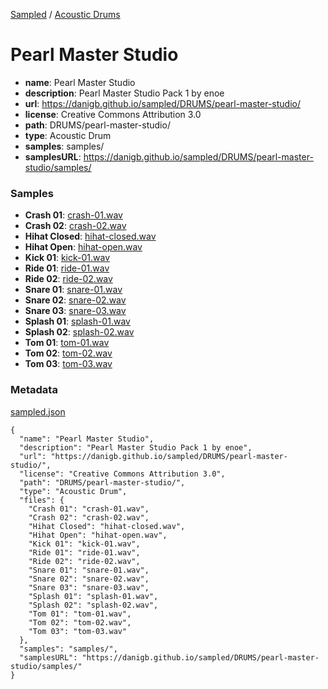 [Sampled](https://danigb.github.io/sampled)
/
[Acoustic Drums](https://danigb.github.io/sampled/DRUMS)

# Pearl Master Studio

- __name__: Pearl Master Studio
- __description__: Pearl Master Studio Pack 1 by enoe
- __url__: https://danigb.github.io/sampled/DRUMS/pearl-master-studio/
- __license__: Creative Commons Attribution 3.0
- __path__: DRUMS/pearl-master-studio/
- __type__: Acoustic Drum
- __samples__: samples/
- __samplesURL__: https://danigb.github.io/sampled/DRUMS/pearl-master-studio/samples/

### Samples

- __Crash 01__: [crash-01.wav](https://danigb.github.io/sampled/DRUMS/pearl-master-studio/samples/crash-01.wav)
- __Crash 02__: [crash-02.wav](https://danigb.github.io/sampled/DRUMS/pearl-master-studio/samples/crash-02.wav)
- __Hihat Closed__: [hihat-closed.wav](https://danigb.github.io/sampled/DRUMS/pearl-master-studio/samples/hihat-closed.wav)
- __Hihat Open__: [hihat-open.wav](https://danigb.github.io/sampled/DRUMS/pearl-master-studio/samples/hihat-open.wav)
- __Kick 01__: [kick-01.wav](https://danigb.github.io/sampled/DRUMS/pearl-master-studio/samples/kick-01.wav)
- __Ride 01__: [ride-01.wav](https://danigb.github.io/sampled/DRUMS/pearl-master-studio/samples/ride-01.wav)
- __Ride 02__: [ride-02.wav](https://danigb.github.io/sampled/DRUMS/pearl-master-studio/samples/ride-02.wav)
- __Snare 01__: [snare-01.wav](https://danigb.github.io/sampled/DRUMS/pearl-master-studio/samples/snare-01.wav)
- __Snare 02__: [snare-02.wav](https://danigb.github.io/sampled/DRUMS/pearl-master-studio/samples/snare-02.wav)
- __Snare 03__: [snare-03.wav](https://danigb.github.io/sampled/DRUMS/pearl-master-studio/samples/snare-03.wav)
- __Splash 01__: [splash-01.wav](https://danigb.github.io/sampled/DRUMS/pearl-master-studio/samples/splash-01.wav)
- __Splash 02__: [splash-02.wav](https://danigb.github.io/sampled/DRUMS/pearl-master-studio/samples/splash-02.wav)
- __Tom 01__: [tom-01.wav](https://danigb.github.io/sampled/DRUMS/pearl-master-studio/samples/tom-01.wav)
- __Tom 02__: [tom-02.wav](https://danigb.github.io/sampled/DRUMS/pearl-master-studio/samples/tom-02.wav)
- __Tom 03__: [tom-03.wav](https://danigb.github.io/sampled/DRUMS/pearl-master-studio/samples/tom-03.wav)





### Metadata

[sampled.json](https://danigb.github.io/sampled/DRUMS/pearl-master-studio/sampled.json)

```
{
  "name": "Pearl Master Studio",
  "description": "Pearl Master Studio Pack 1 by enoe",
  "url": "https://danigb.github.io/sampled/DRUMS/pearl-master-studio/",
  "license": "Creative Commons Attribution 3.0",
  "path": "DRUMS/pearl-master-studio/",
  "type": "Acoustic Drum",
  "files": {
    "Crash 01": "crash-01.wav",
    "Crash 02": "crash-02.wav",
    "Hihat Closed": "hihat-closed.wav",
    "Hihat Open": "hihat-open.wav",
    "Kick 01": "kick-01.wav",
    "Ride 01": "ride-01.wav",
    "Ride 02": "ride-02.wav",
    "Snare 01": "snare-01.wav",
    "Snare 02": "snare-02.wav",
    "Snare 03": "snare-03.wav",
    "Splash 01": "splash-01.wav",
    "Splash 02": "splash-02.wav",
    "Tom 01": "tom-01.wav",
    "Tom 02": "tom-02.wav",
    "Tom 03": "tom-03.wav"
  },
  "samples": "samples/",
  "samplesURL": "https://danigb.github.io/sampled/DRUMS/pearl-master-studio/samples/"
}
```

